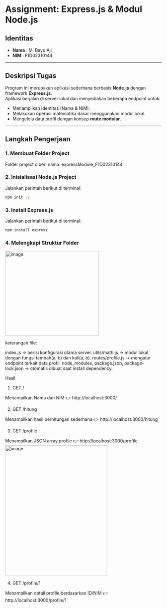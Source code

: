 # Assignment: Express.js & Modul Node.js

## Identitas
- **Nama** : M. Bayu Aji  
- **NIM**  : F1D02310144  

---

## Deskripsi Tugas
Program ini merupakan aplikasi sederhana berbasis **Node.js** dengan framework **Express.js**.  
Aplikasi berjalan di server lokal dan menyediakan beberapa endpoint untuk:

- Menampilkan identitas (Nama & NIM).  
- Melakukan operasi matematika dasar menggunakan modul lokal.  
- Mengelola data profil dengan konsep **route modular**.  

---

## Langkah Pengerjaan

### 1. Membuat Folder Project
Folder project diberi nama:  expressModule_F1D02310144


### 2. Inisialisasi Node.js Project
Jalankan perintah berikut di terminal:  
```bash
npm init -y
```

### 3. Install Express.js
Jalankan perintah berikut di terminal:  
```bash
npm install express
```

### 4. Melengkapi Struktur Folder
<img width="301" height="272" alt="image" src="https://github.com/user-attachments/assets/99329194-e19f-4ee9-9605-8a9d7ea1befc" />

keterangan file:

index.js → berisi konfigurasi utama server.
utils/math.js → modul lokal dengan fungsi tambah(a, b) dan kali(a, b).
routes/profile.js → mengatur endpoint terkait data profil.
node_modules, package.json, package-lock.json → otomatis dibuat saat install dependency.

Hasil
1. GET /

Menampilkan Nama dan NIM
👉 http://localhost:3000/

2. GET /hitung

Menampilkan hasil perhitungan sederhana
👉 http://localhost:3000/hitung

3. GET /profile

Menampilkan JSON array profile
👉 http://localhost:3000/profile
<img width="328" height="419" alt="image" src="https://github.com/user-attachments/assets/27db7955-8d77-488f-afb4-82728b4e52ad" />


4. GET /profile/1

Menampilkan detail profile berdasarkan ID/NIM
👉 http://localhost:3000/profile/1
